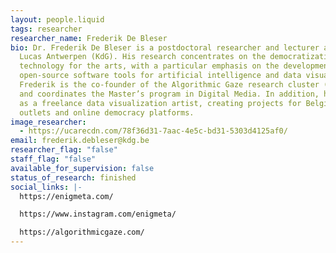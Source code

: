 ```yaml
---
layout: people.liquid
tags: researcher
researcher_name: Frederik De Bleser
bio: Dr. Frederik De Bleser is a postdoctoral researcher and lecturer at Sint
  Lucas Antwerpen (KdG). His research concentrates on the democratization of
  technology for the arts, with a particular emphasis on the development of
  open-source software tools for artificial intelligence and data visualization.
  Frederik is the co-founder of the Algorithmic Gaze research cluster (SLARG)
  and coordinates the Master’s program in Digital Media. In addition, he works
  as a freelance data visualization artist, creating projects for Belgian news
  outlets and online democracy platforms.
image_researcher:
  - https://ucarecdn.com/78f36d31-7aac-4e5c-bd31-5303d4125af0/
email: frederik.debleser@kdg.be
researcher_flag: "false"
staff_flag: "false"
available_for_supervision: false
status_of_research: finished
social_links: |-
  https://enigmeta.com/

  https://www.instagram.com/enigmeta/

  https://algorithmicgaze.com/
---
```

